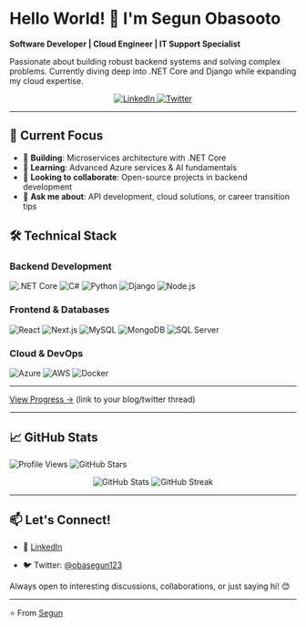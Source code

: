 # Hello World! 👋 I'm Segun Obasooto

**Software Developer | Cloud Engineer | IT Support Specialist**

Passionate about building robust backend systems and solving complex problems. Currently diving deep into .NET Core and Django while expanding my cloud expertise.

<p align="center">
  <a href="https://www.linkedin.com/in/obasootosegun/">
    <img src="https://img.shields.io/badge/LinkedIn-0077B5?style=for-the-badge&logo=linkedin&logoColor=white" alt="LinkedIn"/>
  </a>
 
  <a href="https://twitter.com/obasegun123">
    <img src="https://img.shields.io/badge/Twitter-1DA1F2?style=for-the-badge&logo=twitter&logoColor=white" alt="Twitter"/>
  </a>
</p>

---

## 🚀 Current Focus

- 🔭 **Building**: Microservices architecture with .NET Core
- 🌱 **Learning**: Advanced Azure services & AI fundamentals
- 👯 **Looking to collaborate**: Open-source projects in backend development
- 💬 **Ask me about**: API development, cloud solutions, or career transition tips

## 🛠️ Technical Stack

### Backend Development
![.NET Core](https://img.shields.io/badge/.NET-5C2D91?style=for-the-badge&logo=.net&logoColor=white)
![C#](https://img.shields.io/badge/C%23-239120?style=for-the-badge&logo=c-sharp&logoColor=white)
![Python](https://img.shields.io/badge/Python-3776AB?style=for-the-badge&logo=python&logoColor=white)
![Django](https://img.shields.io/badge/Django-092E20?style=for-the-badge&logo=django&logoColor=white)
![Node.js](https://img.shields.io/badge/Node.js-43853D?style=for-the-badge&logo=node.js&logoColor=white)

### Frontend & Databases
![React](https://img.shields.io/badge/React-20232A?style=for-the-badge&logo=react&logoColor=61DAFB)
![Next.js](https://img.shields.io/badge/Next.js-000000?style=for-the-badge&logo=next.js&logoColor=white)
![MySQL](https://img.shields.io/badge/MySQL-4479A1?style=for-the-badge&logo=mysql&logoColor=white)
![MongoDB](https://img.shields.io/badge/MongoDB-47A248?style=for-the-badge&logo=mongodb&logoColor=white)
![SQL Server](https://img.shields.io/badge/Microsoft%20SQL%20Server-CC2927?style=for-the-badge&logo=microsoft%20sql%20server&logoColor=white)

### Cloud & DevOps
![Azure](https://img.shields.io/badge/Microsoft_Azure-0089D6?style=for-the-badge&logo=microsoft-azure&logoColor=white)
![AWS](https://img.shields.io/badge/AWS-232F3E?style=for-the-badge&logo=amazon-aws&logoColor=white)
![Docker](https://img.shields.io/badge/Docker-2496ED?style=for-the-badge&logo=docker&logoColor=white)

---



[View Progress →](#) (link to your blog/twitter thread)

---

## 📈 GitHub Stats

![Profile Views](https://komarev.com/ghpvc/?username=obasegun123&color=blue&style=flat-square)
![GitHub Stars](https://img.shields.io/github/stars/obasegun123?label=Stars&style=social)

<p align="center">
  <img src="https://github-readme-stats.vercel.app/api?username=obasegun123&show_icons=true&theme=radical" alt="GitHub Stats"/>
  <img src="https://github-readme-streak-stats.herokuapp.com/?user=obasegun123&theme=radical" alt="GitHub Streak"/>
</p>

---

## 📫 Let's Connect!

- 💼 [LinkedIn](https://www.linkedin.com/in/obasootosegun/)

- 🐦 Twitter: [@obasegun123](https://twitter.com/obasegun123)

Always open to interesting discussions, collaborations, or just saying hi! 😊

---

⭐️ From [Segun](https://github.com/obasegun123)
